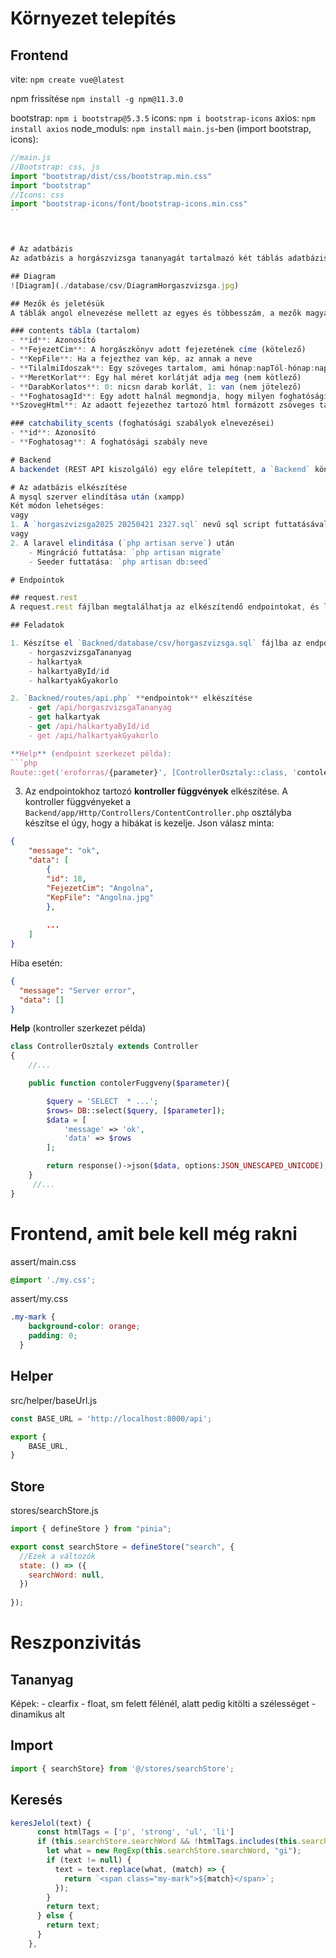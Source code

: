 # Környezet telepítés

## Frontend
vite: `npm create vue@latest`

npm frissítése
`npm install -g npm@11.3.0`

bootstrap: `npm i bootstrap@5.3.5`
icons: `npm i bootstrap-icons`
axios: `npm install axios`
node_moduls: `npm install`
`main.js`-ben (import bootstrap, icons):
```js
//main.js
//Bootstrap: css, js
import "bootstrap/dist/css/bootstrap.min.css"
import "bootstrap"
//Icons: css
import "bootstrap-icons/font/bootstrap-icons.min.css"
``



# Az adatbázis
Az adatbázis a horgászvizsga tananyagát tartalmazó két táblás adatbázis kicsit leegyszerűsített formában.

## Diagram
![Diagram](./database/csv/DiagramHorgaszvizsga.jpg)

## Mezők és jeletésük
A táblák angol elnevezése mellett az egyes és többesszám, a mezők magyar elnevezése mellett, pedig a jobb érthetőség miatt döntöttünk.

### contents tábla (tartalom)
- **id**: Azonosító
- **FejezetCim**: A horgászkönyv adott fejezetének címe (kötelező)
- **KepFile**: Ha a fejezthez van kép, az annak a neve
- **TilalmiIdoszak**: Egy szöveges tartalom, ami hónap:napTól-hónap:napIg formában írja le a tilami időszakok (nem kötelező)
- **MeretKorlat**: Egy hal méret korlátját adja meg (nem kötlező)
- **DarabKorlatos**: 0: nicsn darab korlát, 1: van (nem jötelező)
- **FoghatosagId**: Egy adott halnál megmondja, hogy milyen foghatósági korlátok vonatkoznak rá. (nem kötelező)
**SzovegHtml**: Az adaott fejezethez tartozó html formázott zsöveges tartalom

### catchability_scents (foghatósági szabályok elnevezései)
- **id**: Azonosító
- **Foghatosag**: A foghatósági szabály neve

# Backend
A backendet (REST API kiszolgáló) egy előre telepített, a `Backend` könytárban  található laravel segítségével készítse el.

# Az adatbázis elkészítése
A mysql szerver elindítása után (xampp)
Két módon lehetséges:
vagy
1. A `horgaszvizsga2025 20250421 2327.sql` nevű sql script futtatásával
vagy
2. A laravel elinditása (`php artisan serve`) után
    - Mingráció futtatása: `php artisan migrate`
    - Seeder futtatása: `php artisan db:seed`

# Endpointok

## request.rest
A request.rest fájlban megtalálhatja az elkészítendő endpointokat, és leírásukat.

## Feladatok

1. Készítse el `Backned/database/csv/horgaszvizsga.sql` fájlba az endpointok alapjául szolgáló **sql lekérdező parancsokat**.
    - horgaszvizsgaTananyag
    - halkartyak
    - halkartyaById/id
    - halkartyakGyakorlo

2. `Backned/routes/api.php` **endpointok** elkészítése
    - get /api/horgaszvizsgaTananyag
    - get halkartyak
    - get /api/halkartyaById/id
    - get /api/halkartyakGyakorlo

**Help** (endpoint szerkezet példa):
```php
Route::get('eroforras/{parameter}', [ControllerOsztaly::class, 'contolerFuggveny']);
```

3. Az endpointokhoz tartozó **kontroller függvények** elkészítése.
A kontroller függvényeket a `Backend/app/Http/Controllers/ContentController.php` osztályba készítse el úgy, hogy a hibákat is kezelje. 
Json válasz minta:
```json
{
    "message": "ok",
    "data": [
        {
        "id": 18,
        "FejezetCim": "Angolna",
        "KepFile": "Angolna.jpg"
        },
    
        ...
    ]
}  
```

Hiba esetén:
```json
{
  "message": "Server error",
  "data": []
}
```


**Help** (kontroller szerkezet példa)
```php
class ControllerOsztaly extends Controller
{
    //...

    public function contolerFuggveny($parameter){

        $query = 'SELECT  * ...';
        $rows= DB::select($query, [$parameter]);
        $data = [
            'message' => 'ok',
            'data' => $rows
        ];

        return response()->json($data, options:JSON_UNESCAPED_UNICODE);
    }
     //...
}
```

# Frontend, amit bele kell még rakni

assert/main.css
```css
@import './my.css';
```

assert/my.css
```css
.my-mark {
    background-color: orange;
    padding: 0;
  }
```

## Helper
src/helper/baseUrl.js

```js
const BASE_URL = 'http://localhost:8000/api';

export {
    BASE_URL,
}
```

## Store
stores/searchStore.js
```js
import { defineStore } from "pinia";

export const searchStore = defineStore("search", {
  //Ezek a változók
  state: () => ({
    searchWord: null,
  })
  
});

```

# Reszponzivitás
## Tananyag
Képek:
    - clearfix
    - float, sm felett félénél,  alatt pedig kitölti a szélességet
    - dinamikus alt

## Import
```js
import { searchStore} from '@/stores/searchStore';
```

## Keresés
```js
keresJelol(text) {
      const htmlTags = ['p', 'strong', 'ul', 'li']
      if (this.searchStore.searchWord && !htmlTags.includes(this.searchStore.searchWord)) {
        let what = new RegExp(this.searchStore.searchWord, "gi");
        if (text != null) {
          text = text.replace(what, (match) => {
            return `<span class="my-mark">${match}</span>`;
          });
        }
        return text;
      } else {
        return text;
      }
    },
```

